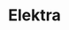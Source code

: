 ---
title: Elektra
name: elektra
description: TODO
image-preview: placeholder.png
image-full: placeholder.png
live-preview: false
platforms: windows,linux,macosx
priority: 40
layout: project
---